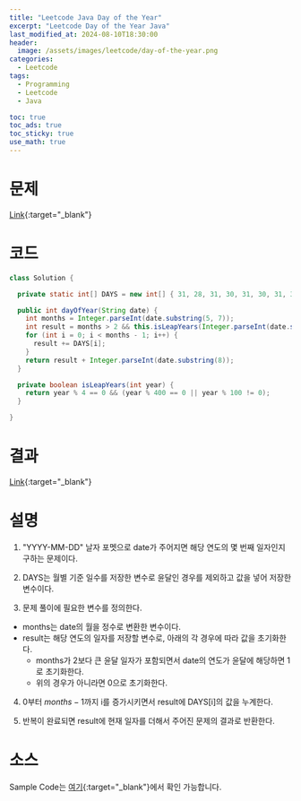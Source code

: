 ```yaml
---
title: "Leetcode Java Day of the Year"
excerpt: "Leetcode Day of the Year Java"
last_modified_at: 2024-08-10T18:30:00
header:
  image: /assets/images/leetcode/day-of-the-year.png
categories:
  - Leetcode
tags:
  - Programming
  - Leetcode
  - Java

toc: true
toc_ads: true
toc_sticky: true
use_math: true
---
```

# 문제
[Link](https://leetcode.com/problems/day-of-the-year/){:target="_blank"}

# 코드
```java
class Solution {

  private static int[] DAYS = new int[] { 31, 28, 31, 30, 31, 30, 31, 31, 30, 31, 30, 31 };

  public int dayOfYear(String date) {
    int months = Integer.parseInt(date.substring(5, 7));
    int result = months > 2 && this.isLeapYears(Integer.parseInt(date.substring(0, 4))) ? 1 : 0;
    for (int i = 0; i < months - 1; i++) {
      result += DAYS[i];
    }
    return result + Integer.parseInt(date.substring(8));
  }

  private boolean isLeapYears(int year) {
    return year % 4 == 0 && (year % 400 == 0 || year % 100 != 0);
  }

}
```

# 결과
[Link](https://leetcode.com/problems/day-of-the-year/submissions/1350804105/){:target="_blank"}

# 설명
1. "YYYY-MM-DD" 날자 포멧으로 date가 주어지면 해당 연도의 몇 번째 일자인지 구하는 문제이다.

2. DAYS는 월별 기준 일수를 저장한 변수로 윤달인 경우를 제외하고 값을 넣어 저장한 변수이다.

3. 문제 풀이에 필요한 변수를 정의한다.
- months는 date의 월을 정수로 변환한 변수이다.
- result는 해당 연도의 일자를 저장할 변수로, 아래의 각 경우에 따라 값을 초기화한다.
  - months가 2보다 큰 윤달 일자가 포함되면서 date의 연도가 윤달에 해당하면 1로 초기화한다.
  - 위의 경우가 아니라면 0으로 초기화한다.

4. 0부터 $months - 1$까지 i를 증가시키면서 result에 DAYS[i]의 값을 누계한다.

5. 반복이 완료되면 result에 현재 일자를 더해서 주어진 문제의 결과로 반환한다.

# 소스
Sample Code는 [여기](https://github.com/GracefulSoul/leetcode/blob/master/src/main/java/gracefulsoul/problems/DayOfTheYear.java){:target="_blank"}에서 확인 가능합니다.